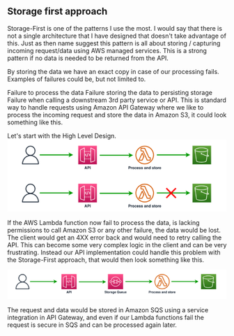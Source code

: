 ## Storage first approach

Storage-First is one of the patterns I use the most. I would say that there is not a single architecture that I have designed that doesn't take advantage of this. Just as then name suggest this pattern is all about storing / capturing incoming request/data using AWS managed services. This is a strong pattern if no data is needed to be returned from the API.

By storing the data we have an exact copy in case of our processing fails. Examples of failures could be, but not limited to.

Failure to process the data
Failure storing the data to persisting storage
Failure when calling a downstream 3rd party service or API.
This is standard way to handle requests using Amazon API Gateway where we like to process the incoming request and store the data in Amazon S3, it could look something like this.

Let's start with the High Level Design.
![High Level Design](./images/st1.png)

If the AWS Lambda function now fail to process the data, is lacking permissions to call Amazon S3 or any other failure, the data would be lost. The client would get an 4XX error back and would need to retry calling the API. This can become some very complex logic in the client and can be very frustrating. Instead our API implementation could handle this problem with the Storage-First approach, that would then look something like this.

![High Level Design](./images/st2.png)

The request and data would be stored in Amazon SQS using a service integration in API Gateway, and even if our Lambda functions fail the request is secure in SQS and can be processed again later.